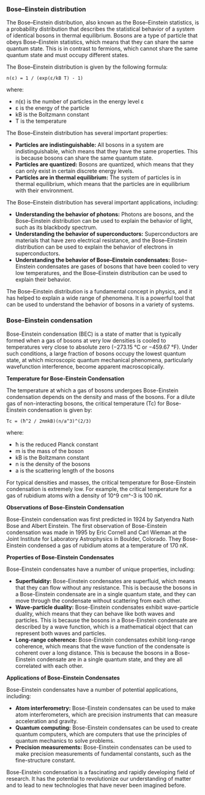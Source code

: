 ### Bose–Einstein distribution
The Bose–Einstein distribution, also known as the Bose–Einstein statistics, is a probability distribution that describes the statistical behavior of a system of identical bosons in thermal equilibrium. Bosons are a type of particle that obeys Bose–Einstein statistics, which means that they can share the same quantum state. This is in contrast to fermions, which cannot share the same quantum state and must occupy different states.

The Bose–Einstein distribution is given by the following formula:

```
n(ε) = 1 / (exp(ε/kB T) - 1)
```

where:

- n(ε) is the number of particles in the energy level ε
- ε is the energy of the particle
- kB is the Boltzmann constant
- T is the temperature

The Bose–Einstein distribution has several important properties:

- **Particles are indistinguishable:** All bosons in a system are indistinguishable, which means that they have the same properties. This is because bosons can share the same quantum state.
- **Particles are quantized:** Bosons are quantized, which means that they can only exist in certain discrete energy levels.
- **Particles are in thermal equilibrium:** The system of particles is in thermal equilibrium, which means that the particles are in equilibrium with their environment.

The Bose–Einstein distribution has several important applications, including:

- **Understanding the behavior of photons:** Photons are bosons, and the Bose–Einstein distribution can be used to explain the behavior of light, such as its blackbody spectrum.
- **Understanding the behavior of superconductors:** Superconductors are materials that have zero electrical resistance, and the Bose–Einstein distribution can be used to explain the behavior of electrons in superconductors.
- **Understanding the behavior of Bose–Einstein condensates:** Bose–Einstein condensates are gases of bosons that have been cooled to very low temperatures, and the Bose–Einstein distribution can be used to explain their behavior.

The Bose–Einstein distribution is a fundamental concept in physics, and it has helped to explain a wide range of phenomena. It is a powerful tool that can be used to understand the behavior of bosons in a variety of systems.

### Bose-Einstein condensation
Bose-Einstein condensation (BEC) is a state of matter that is typically formed when a gas of bosons at very low densities is cooled to temperatures very close to absolute zero (−273.15 °C or −459.67 °F). Under such conditions, a large fraction of bosons occupy the lowest quantum state, at which microscopic quantum mechanical phenomena, particularly wavefunction interference, become apparent macroscopically.

**Temperature for Bose-Einstein Condensation**

The temperature at which a gas of bosons undergoes Bose-Einstein condensation depends on the density and mass of the bosons. For a dilute gas of non-interacting bosons, the critical temperature (Tc) for Bose-Einstein condensation is given by:

```
Tc = (ħ^2 / 2πmkB)(n/a^3)^(2/3)
```

where:

- ħ is the reduced Planck constant
- m is the mass of the boson
- kB is the Boltzmann constant
- n is the density of the bosons
- a is the scattering length of the bosons

For typical densities and masses, the critical temperature for Bose-Einstein condensation is extremely low. For example, the critical temperature for a gas of rubidium atoms with a density of 10^9 cm^-3 is 100 nK.

**Observations of Bose-Einstein Condensation**

Bose-Einstein condensation was first predicted in 1924 by Satyendra Nath Bose and Albert Einstein. The first observation of Bose-Einstein condensation was made in 1995 by Eric Cornell and Carl Wieman at the Joint Institute for Laboratory Astrophysics in Boulder, Colorado. They Bose-Einstein condensed a gas of rubidium atoms at a temperature of 170 nK.

**Properties of Bose-Einstein Condensates**

Bose-Einstein condensates have a number of unique properties, including:

- **Superfluidity:** Bose-Einstein condensates are superfluid, which means that they can flow without any resistance. This is because the bosons in a Bose-Einstein condensate are in a single quantum state, and they can move through the condensate without scattering from each other.
- **Wave-particle duality:** Bose-Einstein condensates exhibit wave-particle duality, which means that they can behave like both waves and particles. This is because the bosons in a Bose-Einstein condensate are described by a wave function, which is a mathematical object that can represent both waves and particles.
- **Long-range coherence:** Bose-Einstein condensates exhibit long-range coherence, which means that the wave function of the condensate is coherent over a long distance. This is because the bosons in a Bose-Einstein condensate are in a single quantum state, and they are all correlated with each other.

**Applications of Bose-Einstein Condensates**

Bose-Einstein condensates have a number of potential applications, including:

- **Atom interferometry:** Bose-Einstein condensates can be used to make atom interferometers, which are precision instruments that can measure acceleration and gravity.
- **Quantum computing:** Bose-Einstein condensates can be used to create quantum computers, which are computers that use the principles of quantum mechanics to solve problems.
- **Precision measurements:** Bose-Einstein condensates can be used to make precision measurements of fundamental constants, such as the fine-structure constant.

Bose-Einstein condensation is a fascinating and rapidly developing field of research. It has the potential to revolutionize our understanding of matter and to lead to new technologies that have never been imagined before.
